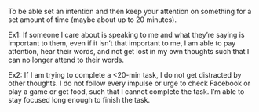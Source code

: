 To be able set an intention and then keep your attention on something for a set amount of time (maybe about up to 20 minutes).

Ex1: If someone I care about is speaking to me and what they’re saying is important to them, even if it isn’t that important to me, I am able to pay attention, hear their words, and not get lost in my own thoughts such that I can no longer attend to their words.

Ex2: If I am trying to complete a <20-min task, I do not get distracted by other thoughts. I do not follow every impulse or urge to check Facebook or play a game or get food, such that I cannot complete the task. I’m able to stay focused long enough to finish the task.